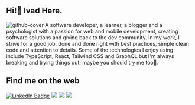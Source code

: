 ## Hi!👋 Ivad Here.
![github-cover](https://user-images.githubusercontent.com/54445417/173148243-8477c7f4-4de4-4c98-b229-d4b0a5f3d593.png)
A software developer, a learner, a blogger and a psychologist with a passion for web and mobile development, creating software solutions and giving back to the dev community. 
In my work, I strive for a good job, done and done right with best practices, simple clean code and attention to details. 
Some of the technologies I enjoy using include TypeScript, React, Tailwind CSS and GraphQL but I'm always breaking and trying things out; maybe you should try me too🤗.

## Find me on the web
<a href="https://www.linkedin.com/in/ivadyhabimana/"><img src="https://img.shields.io/badge/LinkedIn-blue?style=for-the-badge&logo=linkedin&logoColor=white" alt="LinkedIn Badge"></a> <a href="https://dev.to/yvad60"><img src="https://img.shields.io/badge/dev.to-0A0A0A?style=for-the-badge&logo=devdotto&logoColor=white"></a> </a> <a href="https://twitter.com/ivadyhabimana"><img src="https://img.shields.io/badge/Twitter-1DA1F2?style=for-the-badge&logo=twitter&logoColor=white"></a> <a href="https://www.codewars.com/users/ivadyhabimana"><img src="https://www.codewars.com/users/ivadyhabimana/badges/micro"></a>

